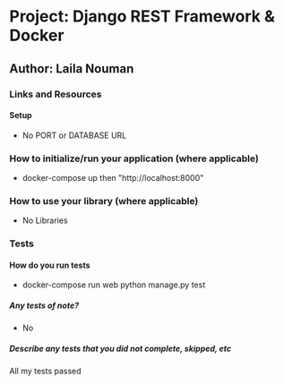 # Project: Django REST Framework & Docker
## Author: Laila Nouman
### Links and Resources
#### Setup
- No PORT or DATABASE URL
### How to initialize/run your application (where applicable)
- docker-compose up then "http://localhost:8000"
### How to use your library (where applicable)
- No Libraries
### Tests
#### How do you run tests
- docker-compose run web python manage.py test
##### Any tests of note?
- No
##### Describe any tests that you did not complete, skipped, etc
All my tests passed 